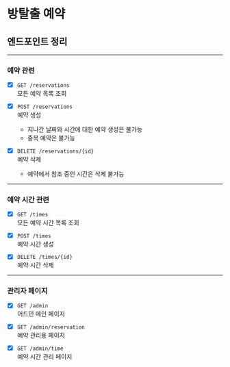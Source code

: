 # 방탈출 예약

## 엔드포인트 정리

---

### 예약 관련
- [x] `GET /reservations`  
  모든 예약 목록 조회


- [x] `POST /reservations`  
  예약 생성
  - 지나간 날짜와 시간에 대한 예약 생성은 불가능
  - 중복 예약은 불가능


- [x] `DELETE /reservations/{id}`  
  예약 삭제
  - 예약에서 참조 중인 시간은 삭제 불가능
  
---

### 예약 시간 관련
- [x] `GET /times`  
  모든 예약 시간 목록 조회


- [x] `POST /times`  
  예약 시간 생성


- [x] `DELETE /times/{id}`  
  예약 시간 삭제
---

### 관리자 페이지


- [x] `GET /admin`  
  어드민 메인 페이지


- [x] `GET /admin/reservation`  
  예약 관리용 페이지


- [x] `GET /admin/time`  
  예약 시간 관리 페이지  
